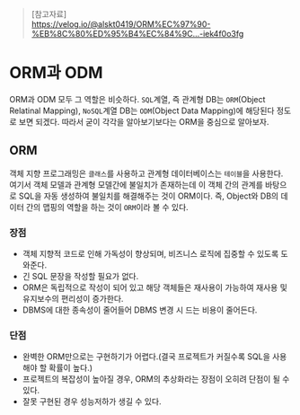 > [참고자료]  
> https://velog.io/@alskt0419/ORM%EC%97%90-%EB%8C%80%ED%95%B4%EC%84%9C...-iek4f0o3fg  

# ORM과 ODM
ORM과 ODM 모두 그 역할은 비슷하다. `SQL`계열, 즉 관계형 DB는 `ORM`(Object Relatinal Mapping), `NoSQL`계열 DB는 `ODM`(Object Data Mapping)에 해당된다 정도로 보면 되겠다. 따라서 굳이 각각을 알아보기보다는 ORM을 중심으로 알아보자.

## ORM
객체 지향 프로그래밍은 `클래스`를 사용하고 관계형 데이터베이스는 `테이블`을 사용한다. 여기서 객체 모델과 관계형 모델간에 불일치가 존재하는데 이 객체 간의 관계를 바탕으로 SQL을 자동 생성하여 불일치를 해결해주는 것이 ORM이다. 즉, Object와 DB의 데이터 간의 맵핑의 역할을 하는 것이 `ORM`이라 볼 수 있다.

### 장점
- 객체 지향적 코드로 인해 가독성이 향상되며, 비즈니스 로직에 집중할 수 있도록 도와준다.
- 긴 SQL 문장을 작성할 필요가 없다.
- ORM은 독립적으로 작성이 되어 있고 해당 객체들은 재사용이 가능하여 재사용 및 유지보수의 편리성이 증가한다.
- DBMS에 대한 종속성이 줄어들어 DBMS 변경 시 드는 비용이 줄어든다.

### 단점
- 완벽한 ORM만으로는 구현하기가 어렵다.(결국 프로젝트가 커질수록 SQL을 사용해야 할 확률이 높다.)
- 프로젝트의 복잡성이 높아질 경우, ORM의 추상화라는 장점이 오히려 단점이 될 수 있다.
- 잘못 구현된 경우 성능저하가 생길 수 있다.
